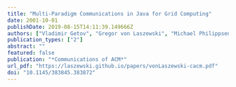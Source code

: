 ```yaml
---
title: "Multi-Paradigm Communications in Java for Grid Computing"
date: 2001-10-01
publishDate: 2019-08-15T14:11:39.149666Z
authors: ["Vladimir Getov", "Gregor von Laszewski", "Michael Philippsen", "Ian Foster"]
publication_types: ["2"]
abstract: ""
featured: false
publication: "*Communications of ACM*"
url_pdf: "https://laszewski.github.io/papers/vonLaszewski-cacm.pdf"
doi: "10.1145/383845.383872"
---
```


